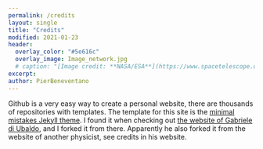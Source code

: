 ```yaml
---
permalink: /credits
layout: single
title: "Credits"
modified: 2021-01-23
header:
  overlay_color: "#5e616c"
  overlay_image: Image_network.jpg
  # caption: "[Image credit: **NASA/ESA**](https://www.spacetelescope.org/images/heic0515a/)"
excerpt: 
author: PierBeneventano
---
```


Github is a very easy way to create a personal website, there are thousands of repositories with templates. 
The template for this site is the [minimal mistakes Jekyll theme](https://mademistakes.com/work/minimal-mistakes-jekyll-theme/). I found it when checking out <a href="https://philosophysics.github.io/site//"> the website of Gabriele di Ubaldo</a>, and I forked it from there. Apparently he also forked it from the website of another physicist, see credits in his website.
